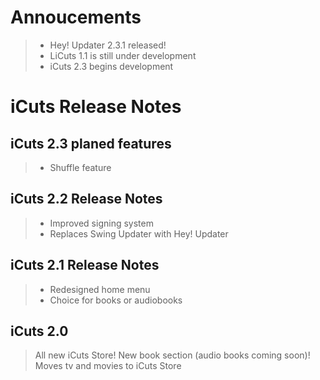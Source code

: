 # Annoucements

> - Hey! Updater 2.3.1 released!
> - LiCuts 1.1 is still under development
> - iCuts 2.3 begins development

# iCuts Release Notes

## iCuts 2.3 planed features

> - Shuffle feature

## iCuts 2.2 Release Notes
> - Improved signing system
> - Replaces Swing Updater with Hey! Updater

## iCuts 2.1 Release Notes
> - Redesigned home menu
> - Choice for books or audiobooks

## iCuts 2.0
>All new iCuts Store! New book section (audio books coming soon)! Moves tv and movies to iCuts Store

